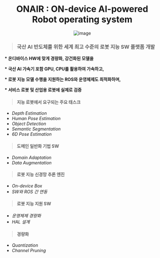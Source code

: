 <div align="center">
  
# ONAIR : ON-device AI-powered Robot operating system

![image](https://github.com/ONAIR-ROS/.github/assets/59332148/97b51ecb-a882-49b0-bead-98d623ece853)

</div>

> ### 국산 AI 반도체를 위한 세계 최고 수준의 로봇 지능 SW 플랫폼 개발
__* 온디바이스 HW에 맞게 경량화, 강건화된 모델을__

__* 국산 AI 가속기 포함 GPU, CPU를 활용하여 가속하고,__

__* 로봇 지능 모델 수행을 지원하는 ROS와 운영체제도 최적화하며,__

__* 서비스 로봇 및 산업용 로봇에 실제로 검증__

> #### 지능 로봇에서 요구되는 주요 태스크
  - *Depth Estimation*
  - *Human Pose Estimation*
  - *Object Detection*
  - *Semantic Segmentation*
  - *6D Pose Estimation*

> #### 도메인 일반화 기법 SW
   - *Domain Adaptation*
   - *Data Augmentation*

> #### 로봇 지능 신경망 추론 엔진
   - *On-device Box*
   - *SW와 ROS 간 연동*
     
> #### 로봇 지능 지원 SW
   - *운영체제 경량화*
   - *HAL 설계*

> #### 경량화
   - *Quantization*
   - *Channel Pruning*
